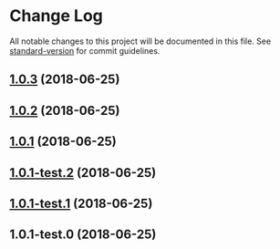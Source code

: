 # Change Log

All notable changes to this project will be documented in this file. See [standard-version](https://github.com/conventional-changelog/standard-version) for commit guidelines.

<a name="1.0.3"></a>
## [1.0.3](https://github.com/dvelasquez/ts-crud/compare/v1.0.2...v1.0.3) (2018-06-25)



<a name="1.0.2"></a>
## [1.0.2](https://github.com/dvelasquez/ts-crud/compare/v1.0.1...v1.0.2) (2018-06-25)



<a name="1.0.1"></a>
## [1.0.1](https://github.com/dvelasquez/ts-crud/compare/v1.0.1-test.2...v1.0.1) (2018-06-25)



<a name="1.0.1-test.2"></a>
## [1.0.1-test.2](https://github.com/dvelasquez/ts-crud/compare/v1.0.1-test.1...v1.0.1-test.2) (2018-06-25)



<a name="1.0.1-test.1"></a>
## [1.0.1-test.1](https://github.com/dvelasquez/ts-crud/compare/v1.0.1-test.0...v1.0.1-test.1) (2018-06-25)



<a name="1.0.1-test.0"></a>
## 1.0.1-test.0 (2018-06-25)
